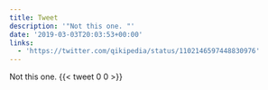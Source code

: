```yaml
---
title: Tweet
description: '"Not this one. "'
date: '2019-03-03T20:03:53+00:00'
links:
  - 'https://twitter.com/qikipedia/status/1102146597448830976'
---
```

Not this one. 
      {{< tweet 0 0 >}}
    

